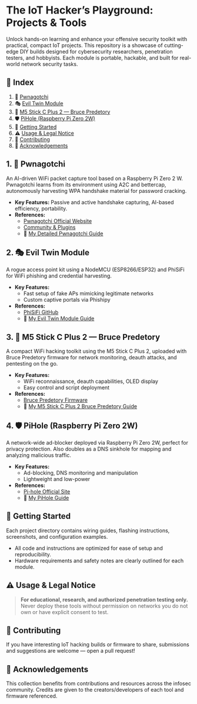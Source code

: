 # The IoT Hacker’s Playground: Projects & Tools

Unlock hands-on learning and enhance your offensive security toolkit with practical, compact IoT projects. This repository is a showcase of cutting-edge DIY builds designed for cybersecurity researchers, penetration testers, and hobbyists. Each module is portable, hackable, and built for real-world network security tasks.

## 📑 Index

1. 🔐 [Pwnagotchi](#1-pwnagotchi)
2. 🎭 [Evil Twin Module](#2-evil-twin-module)
3. 📡 [M5 Stick C Plus 2 — Bruce Predetory](#3-m5-stick-c-plus-2--bruce-predetory)
4. 🛡️ [PiHole (Raspberry Pi Zero 2W)](#4-pihole-raspberry-pi-zero-2w)
5. 🚀 [Getting Started](#getting-started)
6. ⚠️ [Usage \& Legal Notice](#usage--legal-notice)
7. 🤝 [Contributing](#contributing)
8. 🙏 [Acknowledgements](#acknowledgements)

## 1. 🔐 Pwnagotchi

An AI-driven WiFi packet capture tool based on a Raspberry Pi Zero 2 W. Pwnagotchi learns from its environment using A2C and bettercap, autonomously harvesting WPA handshake material for password cracking.

- **Key Features:** Passive and active handshake capturing, AI-based efficiency, portability.
- **References:**
    - [Pwnagotchi Official Website](https://pwnagotchi.ai/)
    - [Community \& Plugins](https://pwnagotchi.org/index.html)
    - 📜 [My Detailed Pwnagotchi Guide](https://github.com/DhruvJ2/IoT-Projects-for-Cybersecurity/blob/main/Pwnagotchi.md)

## 2. 🎭 Evil Twin Module

A rogue access point kit using a NodeMCU (ESP8266/ESP32) and PhiSiFi for WiFi phishing and credential harvesting.

- **Key Features:**
    - Fast setup of fake APs mimicking legitimate networks
    - Custom captive portals via Phishipy
- **References:**
    - [PhiSiFi GitHub](https://github.com/p3tr0s/PhiSiFi)
    - 📜 [My Evil Twin Module Guide](https://github.com/DhruvJ2/IoT-Projects-for-Cybersecurity/blob/main/Phisifi.md)

## 3. 📡 M5 Stick C Plus 2 — Bruce Predetory

A compact WiFi hacking toolkit using the M5 Stick C Plus 2, uploaded with Bruce Predetory firmware for network monitoring, deauth attacks, and pentesting on the go.

- **Key Features:**
    - WiFi reconnaissance, deauth capabilities, OLED display
    - Easy control and script deployment
- **References:**
    - [Bruce Predetory Firmware](https://github.com/pr3y/bruce)
    - 📜 [My M5 Stick C Plus 2 Bruce Predetory Guide](https://github.com/DhruvJ2/IoT-Projects-for-Cybersecurity/blob/main/Bruce.md)


## 4. 🛡️ PiHole (Raspberry Pi Zero 2W)

A network-wide ad-blocker deployed via Raspberry Pi Zero 2W, perfect for privacy protection. Also doubles as a DNS sinkhole for mapping and analyzing malicious traffic.

- **Key Features:**
    - Ad-blocking, DNS monitoring and manipulation
    - Lightweight and low-power
- **References:**
    - [Pi-hole Official Site](https://pi-hole.net/)
    - 📜 [My PiHole Guide]()

## 🚀 Getting Started

Each project directory contains wiring guides, flashing instructions, screenshots, and configuration examples.

- All code and instructions are optimized for ease of setup and reproducibility.
- Hardware requirements and safety notes are clearly outlined for each module.

## ⚠️ Usage \& Legal Notice

> **For educational, research, and authorized penetration testing only.**
> Never deploy these tools without permission on networks you do not own or have explicit consent to test.

## 🤝 Contributing

If you have interesting IoT hacking builds or firmware to share, submissions and suggestions are welcome — open a pull request!

## 🙏 Acknowledgements

This collection benefits from contributions and resources across the infosec community. Credits are given to the creators/developers of each tool and firmware referenced.

